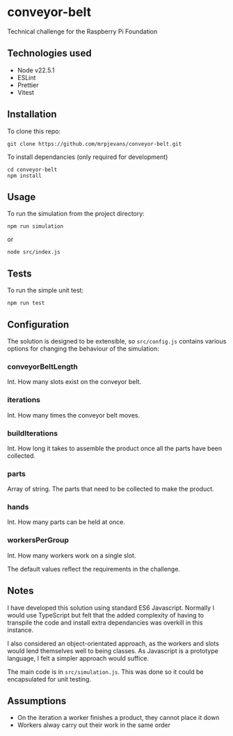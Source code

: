 # conveyor-belt

Technical challenge for the Raspberry Pi Foundation

## Technologies used

- Node v22.5.1
- ESLint
- Prettier
- Vitest

## Installation

To clone this repo:

```
git clone https://github.com/mrpjevans/conveyor-belt.git
```

To install dependancies (only required for development)

```
cd conveyor-belt
npm install
```

## Usage

To run the simulation from the project directory:

```
npm run simulation
```

or

```
node src/index.js
```

## Tests

To run the simple unit test:

```
npm run test
```

## Configuration

The solution is designed to be extensible, so `src/config.js` contains various options for
changing the behaviour of the simulation:

### conveyorBeltLength

Int. How many slots exist on the conveyor belt.

### iterations

Int. How many times the conveyor belt moves.

### buildIterations

Int. How long it takes to assemble the product once all the parts have been collected.

### parts

Array of string. The parts that need to be collected to make the product.

### hands

Int. How many parts can be held at once.

### workersPerGroup

Int. How many workers work on a single slot.

The default values reflect the requirements in the challenge.

## Notes

I have developed this solution using standard ES6 Javascript. Normally I would use TypeScript but
felt that the added complexity of having to transpile the code and install extra dependancies
was overkill in this instance.

I also considered an object-orientated approach, as the workers and slots would
lend themselves well to being classes. As Javascript is a prototype language, I felt a simpler
approach would suffice.

The main code is in `src/simulation.js`. This was done so it could be encapsulated for unit
testing.

## Assumptions

- On the iteration a worker finishes a product, they cannot place it down
- Workers alway carry out their work in the same order
